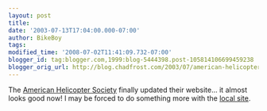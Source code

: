 ```yaml
---
layout: post
title: 
date: '2003-07-13T17:04:00.000-07:00'
author: BikeBoy
tags: 
modified_time: '2008-07-02T11:41:09.732-07:00'
blogger_id: tag:blogger.com,1999:blog-5444398.post-105814106699459238
blogger_orig_url: http://blog.chadfrost.com/2003/07/american-helicopter-society-finally.shtml
---
```


The [American Helicopter Society](http://www.vtol.org/) finally updated their 
website... it almost looks good now!  I may be forced to do something more 
with the [local site](http://www.vtol-sf.org). 